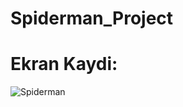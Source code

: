 # Spiderman_Project

# Ekran Kaydi:
![Spiderman](https://github.com/gknsntrk90/Spiderman_Project/assets/133425361/2ce54757-da3e-40be-9c85-0d4d9d22e570)
